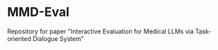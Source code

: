 # MMD-Eval
Repository for paper "Interactive Evaluation for Medical LLMs via Task-oriented Dialogue System"
